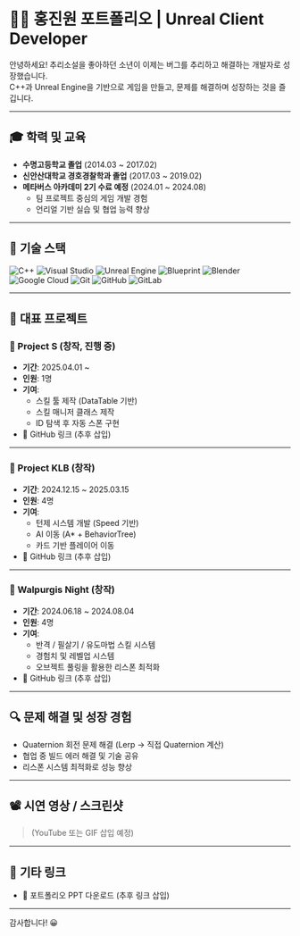 # 🧑‍💻 홍진원 포트폴리오 | Unreal Client Developer

안녕하세요! 추리소설을 좋아하던 소년이 이제는 버그를 추리하고 해결하는 개발자로 성장했습니다.  
C++과 Unreal Engine을 기반으로 게임을 만들고, 문제를 해결하며 성장하는 것을 즐깁니다.

---

## 🎓 학력 및 교육
- **수명고등학교 졸업** (2014.03 ~ 2017.02)
- **신안산대학교 경호경찰학과 졸업** (2017.03 ~ 2019.02)  
- **메타버스 아카데미 2기 수료 예정** (2024.01 ~ 2024.08)  
  - 팀 프로젝트 중심의 게임 개발 경험
  - 언리얼 기반 실습 및 협업 능력 향상

---

## 🔧 기술 스택

![C++](https://img.shields.io/badge/-C++-00599C?style=flat-square&logo=c)
![Visual Studio](https://img.shields.io/badge/Visual%20Studio-5C2D91?style=flat-square&logo=visual-studio&logoColor=white)
![Unreal Engine](https://img.shields.io/badge/Unreal%20Engine-0E1128?style=flat-square&logo=unrealengine&logoColor=white)
![Blueprint](https://img.shields.io/badge/Blueprint-005BBB?style=flat-square&logo=unrealengine&logoColor=white)
![Blender](https://img.shields.io/badge/Blender-F5792A?style=flat-square&logo=blender&logoColor=white)
![Google Cloud](https://img.shields.io/badge/Google%20Cloud-white?style=flat-square&logo=google-cloud)
![Git](https://img.shields.io/badge/-Git-white?style=flat-square&logo=git)
![GitHub](https://img.shields.io/badge/-GitHub-181717?style=flat-square&logo=github)
![GitLab](https://img.shields.io/badge/-GitLab-FCA121?style=flat-square&logo=gitlab)

---

## 🌟 대표 프로젝트

### 🔹 Project S (창작, 진행 중)
- **기간**: 2025.04.01 ~  
- **인원**: 1명
- **기여**:
  - 스킬 툴 제작 (DataTable 기반)
  - 스킬 매니저 클래스 제작
  - ID 탐색 후 자동 스폰 구현
- 🔗 GitHub 링크 (추후 삽입)

---

### 🔹 Project KLB (창작)
- **기간**: 2024.12.15 ~ 2025.03.15
- **인원**: 4명
- **기여**:
  - 턴제 시스템 개발 (Speed 기반)
  - AI 이동 (A* + BehaviorTree)
  - 카드 기반 플레이어 이동
- 🔗 GitHub 링크 (추후 삽입)

---

### 🔹 Walpurgis Night (창작)
- **기간**: 2024.06.18 ~ 2024.08.04  
- **인원**: 4명  
- **기여**:
  - 반격 / 필살기 / 유도마법 스킬 시스템
  - 경험치 및 레벨업 시스템
  - 오브젝트 풀링을 활용한 리스폰 최적화
- 🔗 GitHub 링크 (추후 삽입)

---

## 🔍 문제 해결 및 성장 경험
- Quaternion 회전 문제 해결 (Lerp → 직접 Quaternion 계산)
- 협업 중 빌드 에러 해결 및 기술 공유
- 리스폰 시스템 최적화로 성능 향상

---

## 📽️ 시연 영상 / 스크린샷
> (YouTube 또는 GIF 삽입 예정)

---

## 📌 기타 링크
- 📁 포트폴리오 PPT 다운로드 (추후 링크 삽입)

---

감사합니다! 😀
